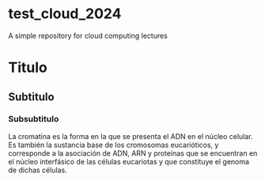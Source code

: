 # test_cloud_2024
A simple repository for cloud computing lectures

# Titulo 
## Subtitulo
### Subsubtitulo

La cromatina es la forma en la que se presenta el ADN en el núcleo celular. Es también la sustancia base de los cromosomas eucarióticos, y corresponde a la asociación de ADN, ARN y proteínas que se encuentran en el núcleo interfásico de las células eucariotas y que constituye el genoma de dichas células.
